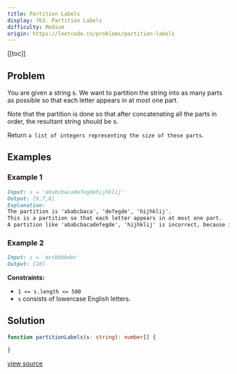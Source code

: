 ```yaml
---
title: Partition Labels
display: 763. Partition Labels
difficulty: Medium
origin: https://leetcode.cn/problems/partition-labels
---
```


[[toc]]

## Problem

You are given a string s. We want to partition the string into as many parts as possible so that each letter appears in at most one part.

Note that the partition is done so that after concatenating all the parts in order, the resultant string should be s.

Return `a list of integers representing the size of these parts`.

## Examples

### Example 1

```md
Input: s = 'ababcbacadefegdehijhklij'
Output: [9,7,8]
Explanation:
The partition is 'ababcbaca', 'defegde', 'hijhklij'.
This is a partition so that each letter appears in at most one part.
A partition like 'ababcbacadefegde', 'hijhklij' is incorrect, because it splits s into less parts.
```

### Example 2

```md
Input: s = 'eccbbbbdec'
Output: [10]
```

**Constraints:**

- <code>1 &lt;= s.length &lt;= 500</code>
- <code>s</code> consists of lowercase English letters.

## Solution

```ts
function partitionLabels(s: string): number[] {

}
```

[view source](https://leetcode.cn/problems/partition-labels)
